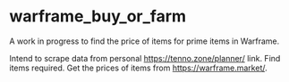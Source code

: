 # warframe_buy_or_farm
A work in progress to find the price of items for prime items in Warframe.

Intend to scrape data from personal https://tenno.zone/planner/ link.
Find items required.
Get the prices of items from https://warframe.market/.

